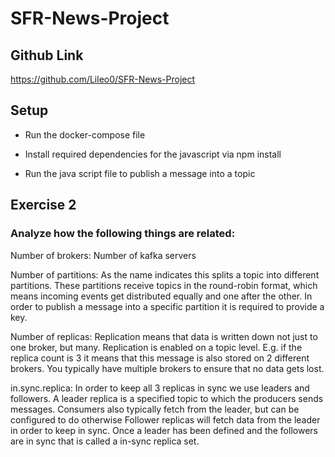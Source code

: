 # SFR-News-Project
## Github Link
https://github.com/Lileo0/SFR-News-Project
## Setup
* Run the docker-compose file

* Install required dependencies for the javascript via npm install 

* Run the java script file to publish a message into a topic
## Exercise 2
### Analyze how the following things are related:
Number of brokers: Number of kafka servers 

Number of partitions: As the name indicates this splits a topic into different partitions. 
These partitions receive topics in the round-robin format, which means incoming events get distributed equally and one after the other.
In order to publish a message into a specific partition it is required to provide a key.

Number of replicas: Replication means that data is written down not just to one broker, but many.
Replication is enabled on a topic level.
E.g. if the replica count is 3 it means that this message is also stored on 2 different brokers. 
You typically have multiple brokers to ensure that no data gets lost.

in.sync.replica: In order to keep all 3 replicas in sync we use leaders and followers.
A leader replica is a specified topic to which the producers sends messages.
Consumers also typically fetch from the leader, but can be configured to do otherwise
Follower replicas will fetch data from the leader in order to keep in sync.
Once a leader has been defined and the followers are in sync that is called a in-sync replica set.

